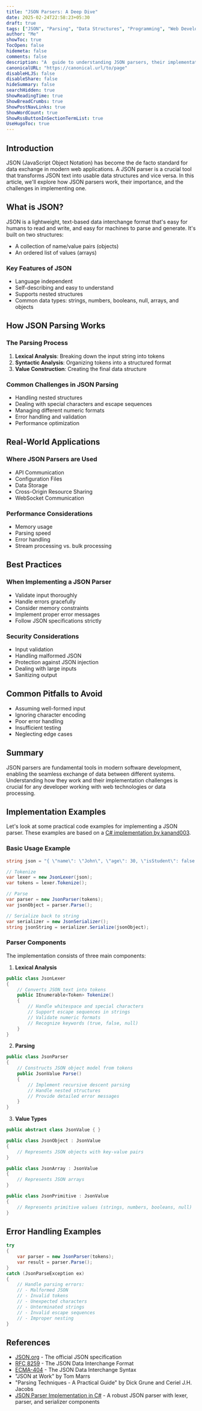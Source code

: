 ```yaml
---
title: "JSON Parsers: A Deep Dive"
date: 2025-02-24T22:58:23+05:30
draft: true
tags: ["JSON", "Parsing", "Data Structures", "Programming", "Web Development"]
author: "Me"
showToc: true
TocOpen: false
hidemeta: false
comments: false
description: "A  guide to understanding JSON parsers, their implementation, and practical applications in modern software development"
canonicalURL: "https://canonical.url/to/page"
disableHLJS: false
disableShare: false
hideSummary: false
searchHidden: true
ShowReadingTime: true
ShowBreadCrumbs: true
ShowPostNavLinks: true
ShowWordCount: true
ShowRssButtonInSectionTermList: true
UseHugoToc: true
---
```


## Introduction

JSON (JavaScript Object Notation) has become the de facto standard for data exchange in modern web applications. A JSON parser is a crucial tool that transforms JSON text into usable data structures and vice versa. In this article, we'll explore how JSON parsers work, their importance, and the challenges in implementing one.

## What is JSON?

JSON is a lightweight, text-based data interchange format that's easy for humans to read and write, and easy for machines to parse and generate. It's built on two structures:
- A collection of name/value pairs (objects)
- An ordered list of values (arrays)

### Key Features of JSON
- Language independent
- Self-describing and easy to understand
- Supports nested structures
- Common data types: strings, numbers, booleans, null, arrays, and objects

## How JSON Parsing Works

### The Parsing Process
1. **Lexical Analysis**: Breaking down the input string into tokens
2. **Syntactic Analysis**: Organizing tokens into a structured format
3. **Value Construction**: Creating the final data structure

### Common Challenges in JSON Parsing
- Handling nested structures
- Dealing with special characters and escape sequences
- Managing different numeric formats
- Error handling and validation
- Performance optimization

## Real-World Applications

### Where JSON Parsers are Used
- API Communication
- Configuration Files
- Data Storage
- Cross-Origin Resource Sharing
- WebSocket Communication

### Performance Considerations
- Memory usage
- Parsing speed
- Error handling
- Stream processing vs. bulk processing

## Best Practices

### When Implementing a JSON Parser
- Validate input thoroughly
- Handle errors gracefully
- Consider memory constraints
- Implement proper error messages
- Follow JSON specifications strictly

### Security Considerations
- Input validation
- Handling malformed JSON
- Protection against JSON injection
- Dealing with large inputs
- Sanitizing output

## Common Pitfalls to Avoid
- Assuming well-formed input
- Ignoring character encoding
- Poor error handling
- Insufficient testing
- Neglecting edge cases

## Summary

JSON parsers are fundamental tools in modern software development, enabling the seamless exchange of data between different systems. Understanding how they work and their implementation challenges is crucial for any developer working with web technologies or data processing.

## Implementation Examples

Let's look at some practical code examples for implementing a JSON parser. These examples are based on a [C# implementation by kanand003](https://github.com/kanand003/Json_Parser).

### Basic Usage Example

```csharp
string json = "{ \"name\": \"John\", \"age\": 30, \"isStudent\": false }";

// Tokenize
var lexer = new JsonLexer(json);
var tokens = lexer.Tokenize();

// Parse
var parser = new JsonParser(tokens);
var jsonObject = parser.Parse();

// Serialize back to string
var serializer = new JsonSerializer();
string jsonString = serializer.Serialize(jsonObject);
```

### Parser Components

The implementation consists of three main components:

1. **Lexical Analysis**
```csharp
public class JsonLexer 
{
    // Converts JSON text into tokens
    public IEnumerable<Token> Tokenize()
    {
        // Handle whitespace and special characters
        // Support escape sequences in strings
        // Validate numeric formats
        // Recognize keywords (true, false, null)
    }
}
```

2. **Parsing**
```csharp
public class JsonParser 
{
    // Constructs JSON object model from tokens
    public JsonValue Parse()
    {
        // Implement recursive descent parsing
        // Handle nested structures
        // Provide detailed error messages
    }
}
```

3. **Value Types**
```csharp
public abstract class JsonValue { }

public class JsonObject : JsonValue 
{
    // Represents JSON objects with key-value pairs
}

public class JsonArray : JsonValue 
{
    // Represents JSON arrays
}

public class JsonPrimitive : JsonValue 
{
    // Represents primitive values (strings, numbers, booleans, null)
}
```

## Error Handling Examples

```csharp
try 
{
    var parser = new JsonParser(tokens);
    var result = parser.Parse();
}
catch (JsonParseException ex)
{
    // Handle parsing errors:
    // - Malformed JSON
    // - Invalid tokens
    // - Unexpected characters
    // - Unterminated strings
    // - Invalid escape sequences
    // - Improper nesting
}
```

## References

- [JSON.org](https://www.json.org/json-en.html) - The official JSON specification
- [RFC 8259](https://tools.ietf.org/html/rfc8259) - The JSON Data Interchange Format
- [ECMA-404](https://www.ecma-international.org/publications-and-standards/standards/ecma-404/) - The JSON Data Interchange Syntax
- "JSON at Work" by Tom Marrs
- "Parsing Techniques - A Practical Guide" by Dick Grune and Ceriel J.H. Jacobs
- [JSON Parser Implementation in C#](https://github.com/kanand003/Json_Parser) - A robust JSON parser with lexer, parser, and serializer components

